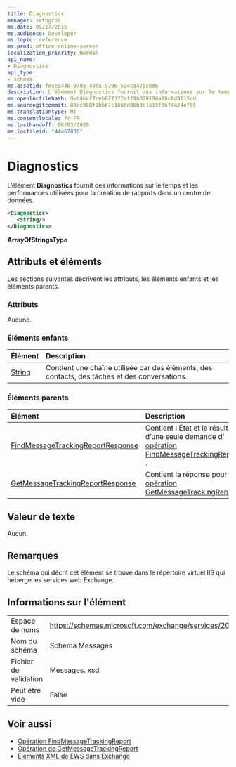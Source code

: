 ```yaml
---
title: Diagnostics
manager: sethgros
ms.date: 09/17/2015
ms.audience: Developer
ms.topic: reference
ms.prod: office-online-server
localization_priority: Normal
api_name:
- Diagnostics
api_type:
- schema
ms.assetid: fecea440-970a-49da-9796-534ca470cbd6
description: L’élément Diagnostics fournit des informations sur le temps et les performances utilisées pour la création de rapports dans un centre de données.
ms.openlocfilehash: 9eb46ef7ceb877372aff9b029190af8c8d8115cd
ms.sourcegitcommit: 88ec988f2bb67c1866d06b361615f3674a24e795
ms.translationtype: MT
ms.contentlocale: fr-FR
ms.lasthandoff: 06/03/2020
ms.locfileid: "44467836"
---
```

# <a name="diagnostics"></a>Diagnostics

L’élément **Diagnostics** fournit des informations sur le temps et les performances utilisées pour la création de rapports dans un centre de données. 
  
```XML
<Diagnostics>
   <String/>
</Diagnostics>

```

 **ArrayOfStringsType**
## <a name="attributes-and-elements"></a>Attributs et éléments

Les sections suivantes décrivent les attributs, les éléments enfants et les éléments parents.
  
### <a name="attributes"></a>Attributs

Aucune.
  
### <a name="child-elements"></a>Éléments enfants

|**Élément**|**Description**|
|:-----|:-----|
|[String](string.md) <br/> |Contient une chaîne utilisée par des éléments, des contacts, des tâches et des conversations.  <br/> |
   
### <a name="parent-elements"></a>Éléments parents

|**Élément**|**Description**|
|:-----|:-----|
|[FindMessageTrackingReportResponse](findmessagetrackingreportresponse.md) <br/> |Contient l’État et le résultat d’une seule demande d' [opération FindMessageTrackingReport](findmessagetrackingreport-operation.md) .  <br/> |
|[GetMessageTrackingReportResponse](getmessagetrackingreportresponse.md) <br/> |Contient la réponse pour l' [opération GetMessageTrackingReport](getmessagetrackingreport-operation.md).  <br/> |
   
## <a name="text-value"></a>Valeur de texte

Aucun.
  
## <a name="remarks"></a>Remarques

Le schéma qui décrit cet élément se trouve dans le répertoire virtuel IIS qui héberge les services web Exchange.
  
## <a name="element-information"></a>Informations sur l'élément

|||
|:-----|:-----|
|Espace de noms  <br/> |https://schemas.microsoft.com/exchange/services/2006/messages  <br/> |
|Nom du schéma  <br/> |Schéma Messages  <br/> |
|Fichier de validation  <br/> |Messages. xsd  <br/> |
|Peut être vide  <br/> |False  <br/> |
   
## <a name="see-also"></a>Voir aussi

- [Opération FindMessageTrackingReport](findmessagetrackingreport-operation.md)
- [Opération de GetMessageTrackingReport](getmessagetrackingreport-operation.md)
- [Éléments XML de EWS dans Exchange](ews-xml-elements-in-exchange.md)

